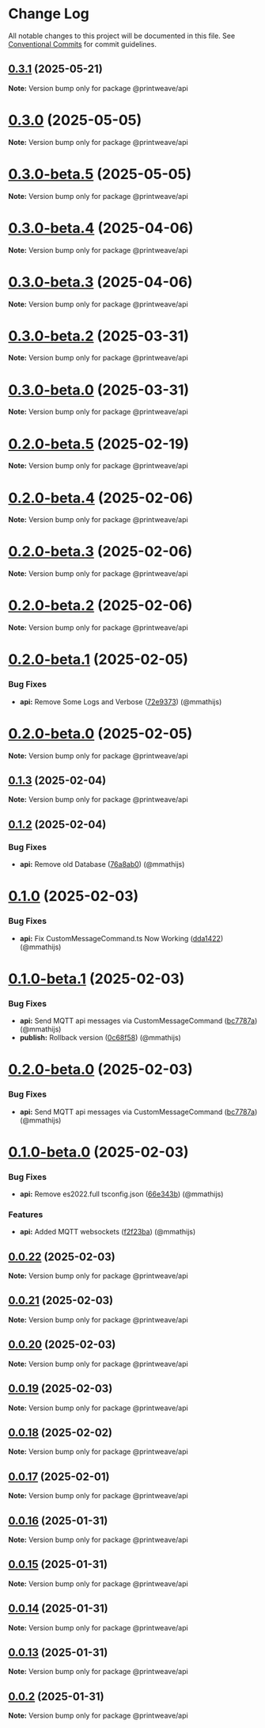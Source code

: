 # Change Log

All notable changes to this project will be documented in this file.
See [Conventional Commits](https://conventionalcommits.org) for commit guidelines.

## [0.3.1](https://github.com/PrintWeave/PrintWeave/compare/v1.0.1...v0.3.1) (2025-05-21)

**Note:** Version bump only for package @printweave/api

# [0.3.0](https://github.com/PrintWeave/PrintWeave/compare/v0.3.0-beta.5...v0.3.0) (2025-05-05)

**Note:** Version bump only for package @printweave/api

# [0.3.0-beta.5](https://github.com/PrintWeave/PrintWeave/compare/v0.3.0-beta.4...v0.3.0-beta.5) (2025-05-05)

**Note:** Version bump only for package @printweave/api

# [0.3.0-beta.4](https://github.com/PrintWeave/PrintWeave/compare/v0.3.0-beta.3...v0.3.0-beta.4) (2025-04-06)

**Note:** Version bump only for package @printweave/api

# [0.3.0-beta.3](https://github.com/PrintWeave/PrintWeave/compare/v0.3.0-beta.2...v0.3.0-beta.3) (2025-04-06)

**Note:** Version bump only for package @printweave/api

# [0.3.0-beta.2](https://github.com/PrintWeave/PrintWeave/compare/v0.3.0-beta.1...v0.3.0-beta.2) (2025-03-31)

**Note:** Version bump only for package @printweave/api

# [0.3.0-beta.0](https://github.com/PrintWeave/PrintWeave/compare/v0.2.0-beta.5...v0.3.0-beta.0) (2025-03-31)

**Note:** Version bump only for package @printweave/api

# [0.2.0-beta.5](https://github.com/PrintWeave/PrintWeave/compare/v0.2.0-beta.4...v0.2.0-beta.5) (2025-02-19)

**Note:** Version bump only for package @printweave/api

# [0.2.0-beta.4](https://github.com/PrintWeave/PrintWeave/compare/v0.2.0-beta.3...v0.2.0-beta.4) (2025-02-06)

**Note:** Version bump only for package @printweave/api

# [0.2.0-beta.3](https://github.com/PrintWeave/PrintWeave/compare/v0.2.0-beta.2...v0.2.0-beta.3) (2025-02-06)

**Note:** Version bump only for package @printweave/api

# [0.2.0-beta.2](https://github.com/PrintWeave/PrintWeave/compare/v0.2.0-beta.1...v0.2.0-beta.2) (2025-02-06)

**Note:** Version bump only for package @printweave/api

# [0.2.0-beta.1](https://github.com/PrintWeave/PrintWeave/compare/v0.2.0-beta.0...v0.2.0-beta.1) (2025-02-05)

### Bug Fixes

* **api:** Remove Some Logs and Verbose ([72e9373](https://github.com/PrintWeave/PrintWeave/commit/72e93736d6cb9aacec36cef91d42b2e651207e79)) (@mmathijs)

# [0.2.0-beta.0](https://github.com/PrintWeave/PrintWeave/compare/v0.1.3...v0.2.0-beta.0) (2025-02-05)

**Note:** Version bump only for package @printweave/api

## [0.1.3](https://github.com/PrintWeave/PrintWeave/compare/v0.1.2...v0.1.3) (2025-02-04)

**Note:** Version bump only for package @printweave/api

## [0.1.2](https://github.com/PrintWeave/PrintWeave/compare/v0.1.1...v0.1.2) (2025-02-04)

### Bug Fixes

* **api:** Remove old Database ([76a8ab0](https://github.com/PrintWeave/PrintWeave/commit/76a8ab0bf2ad2538193f46e52b44a3c4c7792a99)) (@mmathijs)

# [0.1.0](https://github.com/PrintWeave/PrintWeave/compare/v0.1.0-beta.1...v0.1.0) (2025-02-03)

### Bug Fixes

* **api:** Fix CustomMessageCommand.ts Now Working ([dda1422](https://github.com/PrintWeave/PrintWeave/commit/dda142214c73ec3868e66f8facabad7846d34e3a)) (@mmathijs)

# [0.1.0-beta.1](https://github.com/PrintWeave/PrintWeave/compare/v0.1.0-beta.0...v0.1.0-beta.1) (2025-02-03)

### Bug Fixes

* **api:** Send MQTT api messages via CustomMessageCommand ([bc7787a](https://github.com/PrintWeave/PrintWeave/commit/bc7787a2e6fd5bb2d0927d463960ed1e67f94af4)) (@mmathijs)
* **publish:** Rollback version ([0c68f58](https://github.com/PrintWeave/PrintWeave/commit/0c68f58d013918c9574c0a685142011af99f175b)) (@mmathijs)

# [0.2.0-beta.0](https://github.com/PrintWeave/PrintWeave/compare/v0.1.0-beta.0...v0.2.0-beta.0) (2025-02-03)

### Bug Fixes

* **api:** Send MQTT api messages via CustomMessageCommand ([bc7787a](https://github.com/PrintWeave/PrintWeave/commit/bc7787a2e6fd5bb2d0927d463960ed1e67f94af4)) (@mmathijs)

# [0.1.0-beta.0](https://github.com/PrintWeave/PrintWeave/compare/v0.0.22...v0.1.0-beta.0) (2025-02-03)

### Bug Fixes

* **api:** Remove es2022.full tsconfig.json ([66e343b](https://github.com/PrintWeave/PrintWeave/commit/66e343bf655c6f47205357dda4aa1f69c3bf098e)) (@mmathijs)

### Features

* **api:** Added MQTT websockets ([f2f23ba](https://github.com/PrintWeave/PrintWeave/commit/f2f23ba02218958bef123edd28a4db04cc18539f)) (@mmathijs)

## [0.0.22](https://github.com/PrintWeave/PrintWeave/compare/v0.0.21...v0.0.22) (2025-02-03)

**Note:** Version bump only for package @printweave/api

## [0.0.21](https://github.com/PrintWeave/PrintWeave/compare/v0.0.20...v0.0.21) (2025-02-03)

**Note:** Version bump only for package @printweave/api

## [0.0.20](https://github.com/PrintWeave/PrintWeave/compare/v0.0.19...v0.0.20) (2025-02-03)

**Note:** Version bump only for package @printweave/api

## [0.0.19](https://github.com/PrintWeave/PrintWeave/compare/v0.0.18...v0.0.19) (2025-02-03)

**Note:** Version bump only for package @printweave/api

## [0.0.18](https://github.com/PrintWeave/PrintWeave/compare/v0.0.17...v0.0.18) (2025-02-02)

**Note:** Version bump only for package @printweave/api

## [0.0.17](https://github.com/PrintWeave/PrintWeave/compare/v0.0.16...v0.0.17) (2025-02-01)

**Note:** Version bump only for package @printweave/api

## [0.0.16](https://github.com/PrintWeave/PrintWeave/compare/v0.0.15...v0.0.16) (2025-01-31)

**Note:** Version bump only for package @printweave/api

## [0.0.15](https://github.com/PrintWeave/PrintWeave/compare/v0.0.14...v0.0.15) (2025-01-31)

**Note:** Version bump only for package @printweave/api

## [0.0.14](https://github.com/PrintWeave/PrintWeave/compare/v0.0.2...v0.0.14) (2025-01-31)

**Note:** Version bump only for package @printweave/api

## [0.0.13](https://github.com/PrintWeave/PrintWeave/compare/v0.0.2...v0.0.13) (2025-01-31)

**Note:** Version bump only for package @printweave/api

## [0.0.2](https://github.com/PrintWeave/PrintWeave/compare/v0.0.10...v0.0.2) (2025-01-31)

**Note:** Version bump only for package @printweave/api
